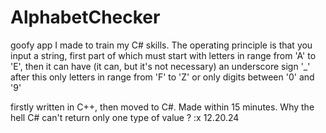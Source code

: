 # AlphabetChecker
 
goofy app I made to train my C# skills. The operating principle is that you input a string, first part of which must start with letters in range from 'A' to 'E', then it can have (it can, but it's not necessary) an underscore sign '_' after this only letters in range from 'F' to 'Z' or only digits between '0' and '9'

firstly written in C++, then moved to C#. Made within 15 minutes. Why the hell C# can't return only one type of value ? :x 12.20.24